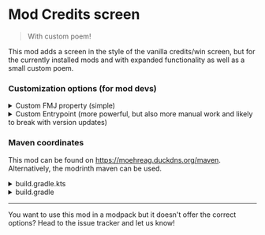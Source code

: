 # Mod Credits screen

> With custom poem!
 
This mod adds a screen in the style of the vanilla credits/win screen, but for the
currently installed mods and with expanded functionality as well as a small custom poem.


### Customization options (for mod devs)

<details>
<summary>Custom FMJ property (simple)</summary>

Example:
```json5
{
  /*...*/
  "custom": {
    "moehreag-modcredits:description": "Your custom text!"
  }
}
```
**Note:** This property does not support localization.


Example (using translation keys):
```json5
{
  /*...*/
  "custom": {
    "moehreag-modcredits:description-keys": "modid.modcredits.description"
  }
}
```

**Note:** For both options, the line length is limited to a width of 256 and will be wrapped.
</details>

<details>
<summary>Custom Entrypoint (more powerful, but also more manual work and likely to break with version updates)</summary>

```json5
{
  /*...*/
  entrypoints: {
    "moehreag-modcredits": [
      "com.example.modid.modcredits.ModCreditsImpl"
    ]
  },
  /*...*/
}
```

```java
package com.example.modid.modcredits;

import io.github.moehreag.modcredits.ModCreditsApi;
import io.github.moehreag.modcredits.entries.Entry;

import net.fabricmc.loader.api.ModContainer;

public class ModCreditsImpl implements ModCreditsApi { 
	
	@Override 
	public Entry createEntry(ModContainer self, boolean rightText) {
		/* Your code! */
	}
}
```

</details>

### Maven coordinates

This mod can be found on https://moehreag.duckdns.org/maven. Alternatively, the modrinth maven can be used.

<details>
<summary>
build.gradle.kts
</summary>

```kotlin

repositories {
    maven("https://moehreag.duckdns.org/maven/releases")
}

dependencies {
    
    modImplementation("io.github.moehreag:modcredits:$VERSION")
}


```
</details>

<details>
<summary>
build.gradle
</summary>

```groovy

repositories {
    maven { url = "https://moehreag.duckdns.org/maven/releases" }
}

dependencies {
    
    modImplementation("io.github.moehreag:modcredits:$VERSION")
}


```
</details>

---

You want to use this mod in a modpack but it doesn't offer the correct options? Head to the issue tracker and let us know!